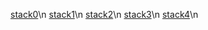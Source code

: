 [stack0](stack0.md)\n
[stack1](stack1.md)\n
[stack2](stack2.md)\n
[stack3](stack3.md)\n
[stack4](stack4.md)\n
